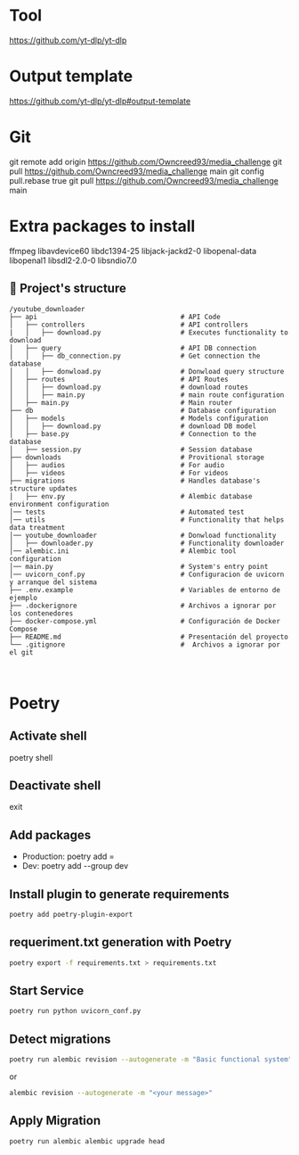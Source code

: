 

# Tool
https://github.com/yt-dlp/yt-dlp

# Output template
https://github.com/yt-dlp/yt-dlp#output-template

# Git
git remote add origin https://github.com/Owncreed93/media_challenge
git pull https://github.com/Owncreed93/media_challenge main
git config pull.rebase true
git pull https://github.com/Owncreed93/media_challenge main

# Extra packages to install
ffmpeg libavdevice60 libdc1394-25 libjack-jackd2-0 libopenal-data libopenal1 libsdl2-2.0-0 libsndio7.0

## 📂 Project's structure
```
/youtube_downloader
├── api                                    # API Code
│   ├── controllers                        # API controllers
|   │   ├── download.py                    # Executes functionality to download
│   ├── query                              # API DB connection
│   │   ├── db_connection.py               # Get connection the database
│   │   ├── donwload.py                    # Donwload query structure
│   ├── routes                             # API Routes
│   │   ├── download.py                    # download routes
│   │   ├── main.py                        # main route configuration
│   ├── main.py                            # Main router
├── db                                     # Database configuration
│   ├── models                             # Models configuration
│   │   ├── download.py                    # download DB model
│   ├── base.py                            # Connection to the database
│   ├── session.py                         # Session database
├── downloads                              # Provitional storage
│   ├── audios                             # For audio
│   ├── videos                             # For videos
├── migrations                             # Handles database's structure updates
│   ├── env.py                             # Alembic database environment configuration
│── tests                                  # Automated test
│── utils                                  # Functionality that helps data treatment
│── youtube_downloader                     # Donwload functionality
│   ├── downloader.py                      # Functionality downloader
│── alembic.ini                            # Alembic tool configuration 
│── main.py                                # System's entry point
│── uvicorn_conf.py                        # Configuracion de uvicorn y arranque del sistema
├── .env.example                           # Variables de entorno de ejemplo
├── .dockerignore                          # Archivos a ignorar por los contenedores
├── docker-compose.yml                     # Configuración de Docker Compose
├── README.md                              # Presentación del proyecto
└── .gitignore                             #  Archivos a ignorar por el git
    


```

# Poetry
## Activate shell
poetry shell

## Deactivate shell
exit

## Add packages

- Production:
    poetry add <package>=<version>
- Dev:
    poetry add --group dev <package>

## Install plugin to generate requirements
```bash
poetry add poetry-plugin-export
```

## requeriment.txt generation with Poetry
```bash
poetry export -f requirements.txt > requirements.txt
```

## Start Service
```bash
poetry run python uvicorn_conf.py
```

## Detect migrations
```bash
poetry run alembic revision --autogenerate -m "Basic functional system"
```
or

```bash
alembic revision --autogenerate -m "<your message>"
```

## Apply Migration
```bash
poetry run alembic alembic upgrade head
```
